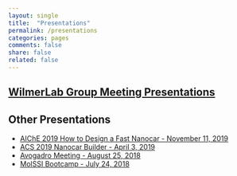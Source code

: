 ```yaml
---
layout: single
title:  "Presentations"
permalink: /presentations
categories: pages
comments: false
share: false
related: false
---
```


## [WilmerLab Group Meeting Presentations](presentations/wlab)

## Other Presentations
- [AIChE 2019 How to Design a Fast Nanocar - November 11, 2019](presentations/aiche-2019/)
- [ACS 2019 Nanocar Builder - April 3, 2019](presentations/acs-2019/)
- [Avogadro Meeting - August 25, 2018](presentations/avogadro-meeting-2018/)
- [MolSSI Bootcamp - July 24, 2018](presentations/MolSSI-bootcamp-2018/)
